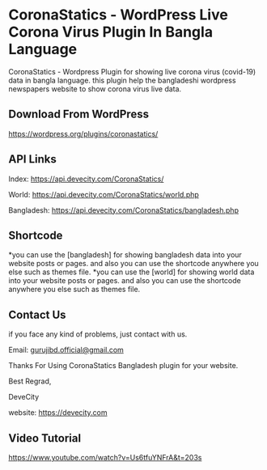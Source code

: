 # CoronaStatics - WordPress Live Corona Virus Plugin In Bangla Language
CoronaStatics - Wordpress Plugin for showing live corona virus (covid-19) data in bangla language. this plugin help the bangladeshi wordpress newspapers website to show corona virus live data.

Download From WordPress
-------------------------------------------------------------------
https://wordpress.org/plugins/coronastatics/

API Links
-------------------------------------------------------------------
Index: https://api.devecity.com/CoronaStatics/

World: https://api.devecity.com/CoronaStatics/world.php

Bangladesh: https://api.devecity.com/CoronaStatics/bangladesh.php

Shortcode
-------------------------------------------------------------------
*you can use the [bangladesh] for showing bangladesh data into your website posts or pages. and also you can use the shortcode anywhere you else such as themes file.
*you can use the [world] for showing world data into your website posts or pages. and also you can use the shortcode anywhere you else such as themes file.

Contact Us
-------------------------------------------------------------------
if you face any kind of problems, just contact with us.

Email: gurujibd.official@gmail.com

Thanks For Using CoronaStatics Bangladesh plugin for your website.

Best Regrad,

DeveCity

website: https://devecity.com

Video Tutorial
-------------------------------------------------------------------
https://www.youtube.com/watch?v=Us6tfuYNFrA&t=203s
